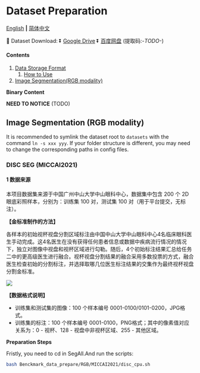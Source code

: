 # Dataset Preparation

[English](DatasetPreparation.md) **|** [简体中文](DatasetPreparation_CN.md)

📁 Dataset Download: ⏬ [Google Drive](*-TODO-*) ⏬ [百度网盘](*-TODO-*) (提取码:*-TODO-*)

#### Contents

1. [Data Storage Format](#Data-Storage-Format)
    1. [How to Use](#How-to-Use)
1. [Image Segmentation(RGB modality)](#Image-Super-Resolution)




**Binary Content**

**NEED TO NOTICE** (TODO)



## Image Segmentation (RGB modality)

It is recommended to symlink the dataset root to `datasets` with the command `ln -s xxx yyy`. If your folder structure is different, you may need to change the corresponding paths in config files.

### DISC SEG (MICCAI2021)

#### 1	数据来源

本项目数据集来源于中国广州中山大学中山眼科中心，数据集中包含 200 个 2D 眼底彩照样本，分别为：训练集 100 对，测试集 100 对（用于平台提交，无标注）。

**【金标准制作的方法】**

各样本的初始视杯视盘分割区域标注由中国中山大学中山眼科中心4名临床眼科医生手动完成。这4名医生在没有获得任何患者信息或数据中疾病流行情况的情况下，独立对图像中视盘和视杯区域进行勾勒。随后，4个初始标注结果汇总给任务二中的更高级医生进行融合。视杯视盘分割结果的融合采用多数投票的方式，融合医生检查初始的分割标注，并选择取哪几位医生标注结果的交集作为最终视杯视盘分割金标准。

![](https://ai.bdstatic.com/file/A91B4E0AFF1342B0A7B9EFFAE194EBA8)

**【数据格式说明】**

- 训练集和测试集的图像：100 个样本编号 0001-0100/0101-0200，JPG格式。
- 训练集的标注：100 个样本编号 0001-0100，PNG格式；其中的像素值对应关系为：0 - 视杯、128 - 视盘中非视杯区域、255 - 其他区域。



**Preparation Steps**

Fristly, you need to cd in SegAll.And run the scripts:
```bash
bash Benckmark_data_prepare/RGB/MICCAI2021/disc_cpu.sh 
```


##